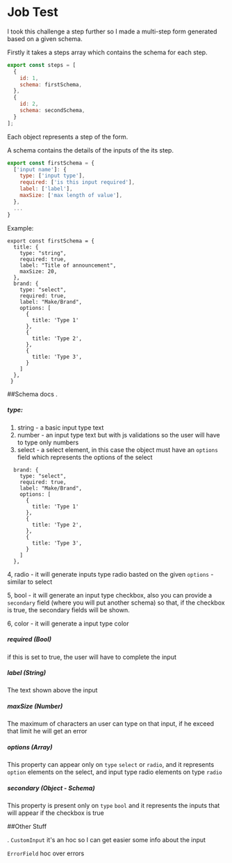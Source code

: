 # Job Test

I took this challenge a step further so I made
a multi-step form generated based on a given schema.

Firstly it takes a steps array which contains the schema
for each step.
```js
export const steps = [
  {
    id: 1,
    schema: firstSchema,
  },
  {
    id: 2,
    schema: secondSchema,
  }
];
```

Each object represents a step of the form.

A schema contains the details of the inputs of the 
its step.

```javascript
export const firstSchema = {
  ['input name']: {
    type: ['input type'],
    required: ['is this input required'],
    label: ['label'],
    maxSize: ['max length of value'],
  },
  ...
}
```
Example: 
```
export const firstSchema = {
  title: {
    type: "string",
    required: true,
    label: "Title of announcement",
    maxSize: 20,
  },
  brand: {
    type: "select",
    required: true,
    label: "Make/Brand",
    options: [
      {
        title: 'Type 1'
      },
      {
        title: 'Type 2',
      },
      {
        title: 'Type 3',
      }
    ]
  },
 }
```

##Schema docs
.

##### type:
1. string - a basic input type text
2. number - an input type text but with js validations so the user will have to type only numbers
3. select - a select element, in this case the object must have an ``options`` field which represents the options of the select
```$xslt
  brand: {
    type: "select",
    required: true,
    label: "Make/Brand",
    options: [
      {
        title: 'Type 1'
      },
      {
        title: 'Type 2',
      },
      {
        title: 'Type 3',
      }
    ]
  },
```
4, radio - it will generate inputs type radio basted on the given ``options`` - similar to select

5, bool - it will generate an input type checkbox, also you can provide a ``secondary`` field (where you will put another schema) so that, if the checkbox is true, the secondary fields will be shown.

6, color - it will generate a input type color


##### required (Bool)
if this is set to true, the user will have to complete the input


##### label (String)
The text shown above the input


##### maxSize (Number)
The maximum of characters an user can type on that input, if he exceed that limit he will get an error

##### options (Array)
This property can appear only on ``type`` ``select`` or ``radio``, and it represents ``option`` elements on the select, and input type radio elements on type ``radio``

##### secondary (Object - Schema)
This property is present only on ``type`` ``bool`` and it represents the inputs that will appear if the checkbox is true


##Other Stuff

.
``CustomInput`` it's an hoc so I can get easier some info about the input

``ErrorField`` hoc over errors
